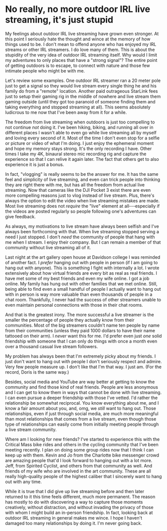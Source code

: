 # No really, no more outdoor IRL live streaming, it's just stupid

My feelings about outdoor IRL live streaming have grown even stronger. At this point I seriously hate the thought and wince at the memory of how things used to be. I don't mean to offend anyone who has enjoyed my IRL streams or other IRL streamers. I do love many of them. This is about the stupidity of the very idea of outdoor IRL streaming itself. Why would I limit my adventures to only places that have a "strong signal"? The entire point of getting outdoors is to escape, to connect with nature and those few intimate people who might be with me.

Let's review some examples. One outdoor IRL streamer ran a 20 meter pole just to get a signal so they would live stream every single thing he and his family do from a "remote" location. Another paid outrageous StarLink fees just to setup their gaming rig in the middle of nowhere and live stream them gaming outside (until they got too paranoid of someone finding them and taking everything and stopped streaming at all). This seems absolutely ludicrous to me now that I've been away from it for a while.

The freedom from live streaming when outdoors is just too compelling to not continue *not* doing it. I've been hiking, biking, and running all over in different places I wasn't able to even go while live streaming all by myself and loving every second of it. Most of the time I don't even stop for a selfie or picture or video of what I'm doing. I just enjoy the ephemeral moment and hope my memory stays strong. It's the only recording I have. Other times I take my 4K, binaural stereo mic recording rig and capture the experience so that I can relive it again later. The fact that others get to also experience it is just a bonus.

In fact, "vlogging" is really seems to be the answer for me. It has the same feel and simplicity of live streaming, and even can trick people into thinking they are right there with me, but has all the freedom from actual live streaming. Now that cameras like the DJI Pocket 3 exist there are even more compelling reasons just to vlog instead of live stream. Plus, there's always the option to edit the video when live streaming mistakes are made. Most live streaming does not *require* the "live" element at all---especially if the videos are posted regularly so people following one's adventures can give feedback.

As always, my motivations to live stream have always been selfish and I've always been forthcoming with that. When live streaming stopped serving a need I just stopped. I don't *need* the community of people that hang with me when I stream. I enjoy their company. But I can remain a member of that community without live streaming all of it.

Last night at the art gallery open house at Davidson college I was reminded of another fact. I *prefer* hanging out with people in person (if I am going to hang out with anyone). This is something I fight with internally a lot. I wrote extensively about how virtual friends are every bit as real as real friends. I have met some of my best friends and even my wife online. I got a job online. My family has hung out with other families that we met online. Still, being able to find even a small handful of people I actually want to hang out with in person is way more valuable than even thousands of people in a chat room. Thankfully, I never had the success of other streamers unable to even maintain personal connections with those in their chat rooms.

And that is the greatest irony. The more successful a live streamer is the smaller the percentage of people they actually know from their communities. Most of the big streamers couldn't name ten people by name from their communities (unless they paid 1000 dollars to have their name tattooed on their arm). I *never* want this for me. I'd prefer even just *one* solid friendship with someone that I can only do things with once a month even over a thousand casual live stream followers.

My problem has always been that I'm extremely picky about my friends. I just don't want to hang out with people I don't seriously respect and admire. Very few people measure up. I don't like that I'm that way. I just am. (For the record, Doris is the same way.)

Besides, social media and YouTube are way better at getting to know the community and find those kind of real friends. People are less anonymous and I can get to know them in ways that cannot be done with live streaming. I can even pursue a deeper friendship with those I've vetted. I'd rather the relationship be somewhat reciprocal. You know everything about me, and I know a fair amount about you, and, omg, we *still* want to hang out. Those relationships, even if just through social media, are much more meaningful than most relationships that comes from a live stream, even though those type of relationships can easily come from initially meeting people through a live stream community.

Where am I looking for new friends? I've started to experience this with the Critical Mass bike rides and others in the cycling community that I've been meeting recently. I plan on doing some group rides now that I think I can keep up with them. Kevin and Jo from the Charlotte bike messenger crowd are amazing people that'd I look forward to hanging out with a lot more. Jeff, from Spirited Cyclist, and others from that community as well. And friends of my wife who are involved in the art community. These are all really high-quality people of the highest caliber that I sincerely want to hang out with any time.

While it is true that I did give up live streaming before and then later returned to it this time feels different, much more permanent. The reason has mostly to do with discovering a way to capture those moments creatively, without distraction, and without invading the privacy of those with whom I might build an in-person friendship. In fact, looking back at outdoor IRL streaming in general makes me wince. I hope I haven't damaged too many relationships by doing it. I'm never going back.

